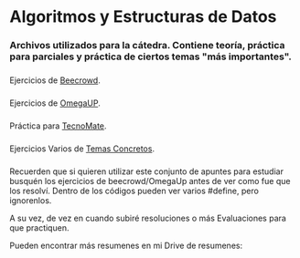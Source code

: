 <h1 align="left">Algoritmos y Estructuras de Datos</h1>

###

<h3 align="left">Archivos utilizados para la cátedra. Contiene teoría, práctica para parciales y práctica de ciertos temas "más importantes".</h3>

###
Ejercicios de [Beecrowd](https://github.com/Franklynjsb/AEEDD2024/tree/main/Ejercicios/1.%20BeeCrowd).

###

Ejercicios de [OmegaUP](https://github.com/Franklynjsb/AEEDD2024/tree/main/Ejercicios/2.%20OmegaUp).

###

Práctica para [TecnoMate](https://github.com/Franklynjsb/AEEDD2024/tree/main/Taller%20Tecnomate%202024).

###

Ejercicios Varios de [Temas Concretos](https://github.com/Franklynjsb/AEEDD2024/tree/main/Ejercicios/3.%20Temas%20Concretos).

###

###
<p>Recuerden que si quieren utilizar este conjunto de apuntes para estudiar busquén los ejercicios de beecrowd/OmegaUp antes de ver como fue que los resolví. Dentro de los códigos pueden ver varios #define, pero ignorenlos.</p>
<p>A su vez, de vez en cuando subiré resoluciones o más Evaluaciones para que practiquen.</p>
Pueden encontrar más resumenes en mi Drive de resumenes: <https://drive.google.com/drive/folders/11Ou2fwUFdO9J0x78K4-4PEKj7EzyHk8i?usp=drive_link>


